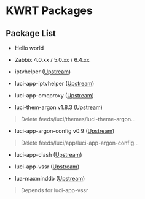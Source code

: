 KWRT Packages
=============

## Package List

- Hello world

- Zabbix 4.0.xx / 5.0.xx / 6.4.xx

- iptvhelper ([Upstream](https://github.com/riverscn/openwrt-iptvhelper))

- luci-app-iptvhelper ([Upstream](https://github.com/riverscn/openwrt-iptvhelper))

- luci-app-omcproxy ([Upstream](https://github.com/riverscn/luci-app-omcproxy))

- luci-them-argon v1.8.3 ([Upstream](https://github.com/jerrykuku/luci-theme-argon))

> Delete feeds/luci/themes/luci-theme-argon...

- luci-app-argon-config v0.9 ([Upstream](https://github.com/jerrykuku/luci-app-argon-config))

> Delete feeds/luci/app/luci-app-argon-config...

- luci-app-clash ([Upstream](https://github.com/frainzy1477/luci-app-clash))

- luci-app-vssr ([Upstream](https://github.com/OpenWrt-Actions/luci-app-vssr))

- lua-maxminddb ([Upstream](https://github.com/jerrykuku/lua-maxminddb))

> Depends for luci-app-vssr

